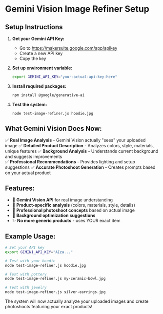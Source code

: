 # Gemini Vision Image Refiner Setup

## Setup Instructions

1. **Get your Gemini API Key:**
   - Go to https://makersuite.google.com/app/apikey
   - Create a new API key
   - Copy the key

2. **Set up environment variable:**
   ```bash
   export GEMINI_API_KEY="your-actual-api-key-here"
   ```

3. **Install required packages:**
   ```bash
   npm install @google/generative-ai
   ```

4. **Test the system:**
   ```bash
   node test-image-refiner.js hoodie.jpg
   ```

## What Gemini Vision Does Now:

✅ **Real Image Analysis** - Gemini Vision actually "sees" your uploaded image
✅ **Detailed Product Description** - Analyzes colors, style, materials, unique features
✅ **Background Analysis** - Understands current background and suggests improvements  
✅ **Professional Recommendations** - Provides lighting and setup suggestions
✅ **Accurate Photoshoot Generation** - Creates prompts based on your actual product

## Features:

- 🤖 **Gemini Vision API** for real image understanding
- 🎯 **Product-specific analysis** (colors, materials, style, details)
- 📸 **Professional photoshoot concepts** based on actual image
- 🔄 **Background optimization suggestions**
- ✨ **No more generic products** - uses YOUR exact item

## Example Usage:

```bash
# Set your API key
export GEMINI_API_KEY="AIza..."

# Test with your hoodie
node test-image-refiner.js hoodie.jpg

# Test with pottery
node test-image-refiner.js my-ceramic-bowl.jpg

# Test with jewelry  
node test-image-refiner.js silver-earrings.jpg
```

The system will now actually analyze your uploaded images and create photoshoots featuring your exact products!
